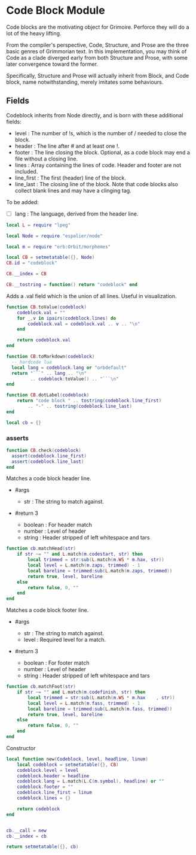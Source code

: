 # Code Block Module


   Code blocks are the motivating object for Grimoire\.  Perforce they
 will do a lot of the heavy lifting\.

 From the compiler's perspective, Code, Structure, and Prose are the
 three basic genres of Grimmorian text\.  In this implementation,
 you may think of Code as a clade diverged early from both Structure
 and Prose, with some later convergence toward the former\.

 Specifically, Structure and Prose will actually inherit from Block, and
 Code block, name notwithstanding, merely imitates some behaviours\.


## Fields

   Codeblock inherits from Node directly, and is born with these
 additional fields:

 - level  :  The number of \!s, which is the number of / needed to close
     the block\.
 - header :  The line after \# and at least one \!\.
 - footer :  The line closing the block\. Optional, as a code block may
     end a file without a closing line\.
 - lines  :  Array containing the lines of code\.  Header and footer
     are not included\.
 - line\_first :  The first \(header\) line of the block\.
 - line\_last  :  The closing line of the block\. Note that code blocks also
     collect blank lines and may have a clinging tag\.

 To be added:
 - [ ] lang : The language, derived from the header line\.

```lua
local L = require "lpeg"

local Node = require "espalier/node"

local m = require "orb:Orbit/morphemes"

local CB = setmetatable({}, Node)
CB.id = "codeblock"

CB.__index = CB

CB.__tostring = function() return "codeblock" end
```

 Adds a \.val field which is the union of all lines\.
 Useful in visualization\.

```lua
function CB.toValue(codeblock)
    codeblock.val = ""
    for _,v in ipairs(codeblock.lines) do
        codeblock.val = codeblock.val .. v .. "\n"
    end

    return codeblock.val
end

function CB.toMarkdown(codeblock)
  -- hardcode lua
  local lang = codeblock.lang or "orbdefault"
  return "```" .. lang .. "\n"
         .. codeblock:toValue() .. "```\n"
end

function CB.dotLabel(codeblock)
    return "code block " .. tostring(codeblock.line_first)
        .. "-" .. tostring(codeblock.line_last)
end

local cb = {}
```

### asserts

```lua
function CB.check(codeblock)
  assert(codeblock.line_first)
  assert(codeblock.line_last)
end
```

 Matches a code block header line\.

 - \#args
   - str :  The string to match against\.

 - \#return 3
   - boolean :  For header match
   - number  :  Level of header
   - string  :  Header stripped of left whitespace and tars


```lua
function cb.matchHead(str)
    if str ~= "" and L.match(m.codestart, str) then
        local trimmed = str:sub(L.match(m.WS * m.hax, str))
        local level = L.match(m.zaps, trimmed) - 1
        local bareline = trimmed:sub(L.match(m.zaps, trimmed))
        return true, level, bareline
    else
        return false, 0, ""
    end
end
```

 Matches a code block footer line\.

 - \#args
   - str   :  The string to match against\.
   - level :  Required level for a match\.

 - \#return 3
   - boolean :  For footer match
   - number  :  Level of header
   - string  :  Header stripped of left whitespace and tars


```lua
function cb.matchFoot(str)
    if str ~= "" and L.match(m.codefinish, str) then
        local trimmed = str:sub(L.match(m.WS * m.hax    , str))
        local level = L.match(m.fass, trimmed) - 1
        local bareline = trimmed:sub(L.match(m.fass, trimmed))
        return true, level, bareline
    else
        return false, 0, ""
    end
end
```

 Constructor

```lua
local function new(Codeblock, level, headline, linum)
    local codeblock = setmetatable({}, CB)
    codeblock.level = level
    codeblock.header = headline
    codeblock.lang = L.match(L.C(m.symbol), headline) or ""
    codeblock.footer = ""
    codeblock.line_first = linum
    codeblock.lines = {}

    return codeblock
end


cb.__call = new
cb.__index = cb

return setmetatable({}, cb)
```

